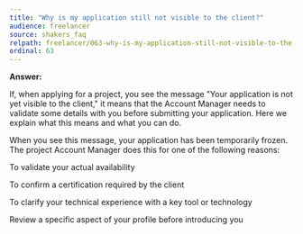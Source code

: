 ```yaml
---
title: "Why is my application still not visible to the client?"
audience: freelancer
source: shakers_faq
relpath: freelancer/063-why-is-my-application-still-not-visible-to-the-client.md
ordinal: 63
---
```


**Answer:**

If, when applying for a project, you see the message "Your application is not yet visible to the client," it means that the Account Manager needs to validate some details with you before submitting your application. Here we explain what this means and what you can do.

When you see this message, your application has been temporarily frozen.
The project Account Manager does this for one of the following reasons:

To validate your actual availability

To confirm a certification required by the client

To clarify your technical experience with a key tool or technology

Review a specific aspect of your profile before introducing you
